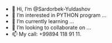- 👋 Hi, I’m @Sardorbek-Yuldashov
- 👀 I’m interested in PYTHON program ...
- 🌱 I’m currently learning ...
- 💞️ I’m looking to collaborate on ...
- 📫 My call: +99894 118 91 11.

<!---
Sardorbek-Yuldashov/Sardorbek-Yuldashov is a ✨ special ✨ repository because its `README.md` (this file) appears on your GitHub profile.
You can click the Preview link to take a look at your changes.
--->
